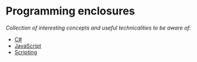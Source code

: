 # Programming enclosures

*Collection of interesting concepts and useful technicalities to be aware of:*

- [C#](csharp.md)
- [JavaScript](javascript.md)
- [Scripting](scripting.md)
